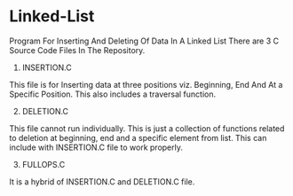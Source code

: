 # Linked-List
Program For Inserting And Deleting Of Data In A Linked List
There are 3 C Source Code Files In The Repository.

1. INSERTION.C

This file is for Inserting data at three positions viz. Beginning, End And At a Specific Position.
This also includes a traversal function.

2. DELETION.C

This file cannot run individually.
This is just a collection of functions related to deletion at beginning, end and a specific element from list.
This can include with INSERTION.C file to work properly.

3. FULLOPS.C

It is a hybrid of INSERTION.C and DELETION.C file.
